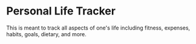 # Personal Life Tracker
 This is meant to track all aspects of one's life including fitness, expenses, habits, goals, dietary, and more. 
